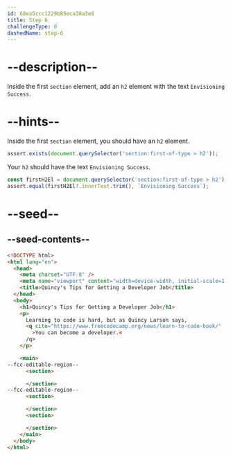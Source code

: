 ```yaml
---
id: 68ea5ccc1229b85eca38a3e8
title: Step 6
challengeType: 0
dashedName: step-6
---
```


# --description--

Inside the first `section` element, add an `h2` element with the text `Envisioning Success`.

# --hints--

Inside the first `section` element, you should have an `h2` element.

```js
assert.exists(document.querySelector('section:first-of-type > h2'));
```

Your `h2` should have the text `Envisioning Success`.

```js
const firstH2El = document.querySelector('section:first-of-type > h2');
assert.equal(firstH2El?.innerText.trim(), `Envisioning Success`);
```

# --seed--

## --seed-contents--

```html
<!DOCTYPE html>
<html lang="en">
  <head>
    <meta charset="UTF-8" />
    <meta name="viewport" content="width=device-width, initial-scale=1.0" />
    <title>Quincy's Tips for Getting a Developer Job</title>
  </head>
  <body>
    <h1>Quincy's Tips for Getting a Developer Job</h1>
    <p>
      Learning to code is hard, but as Quincy Larson says,
      <q cite="https://www.freecodecamp.org/news/learn-to-code-book/"
        >You can become a developer.<
      /q>
    </p>

    <main>
--fcc-editable-region--
      <section>

      </section>
--fcc-editable-region--
      <section>

      </section>
      <section>

      </section>
    </main>
  </body>
</html>
```
